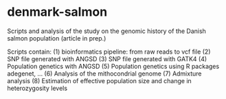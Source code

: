 # denmark-salmon
Scripts and analysis of the study on the genomic history of the Danish salmon population (article in prep.)

Scripts contain:
  (1) bioinformatics pipeline: from raw reads to vcf file
  (2) SNP file generated with ANGSD
(3) SNP file generated with GATK4
(4) Population genetics with ANGSD
(5) Population genetics using R packages adegenet, ...
(6) Analysis of the mithocondrial genome
(7) Admixture analysis
(8) Estimation of effective population size and change in heterozygosity levels
